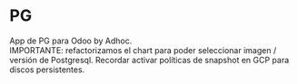 # PG

App de PG para Odoo by Adhoc.  
IMPORTANTE: refactorizamos el chart para poder seleccionar imagen / versión de Postgresql.
Recordar activar políticas de snapshot en GCP para discos persistentes.
